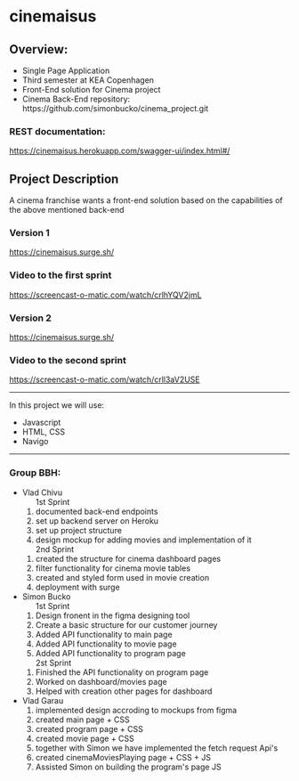 # cinemaisus

## Overview:

<ul>
 <li> Single Page Application </li>
 <li> Third semester at KEA Copenhagen</li> 
 <li> Front-End solution for Cinema project</li> 
 <li> Cinema Back-End repository: https://github.com/simonbucko/cinema_project.git</li> 
</ul>

### REST documentation:

https://cinemaisus.herokuapp.com/swagger-ui/index.html#/

## Project Description

A cinema franchise wants a front-end solution based on the capabilities of the above mentioned back-end </li>

### Version 1

https://cinemaisus.surge.sh/

### Video to the first sprint

https://screencast-o-matic.com/watch/crlhYQV2jmL

### Version 2

https://cinemaisus.surge.sh/

### Video to the second sprint

https://screencast-o-matic.com/watch/crll3aV2USE

<hr>

In this project we will use:

<ul>
  <li>Javascript</li>
  <li>HTML, CSS</li>
  <li>Navigo</li>
 </ul>
 
<hr>

### Group BBH:

<ul>
 <li> Vlad Chivu
   <ol> 1st Sprint
    <li> documented back-end endpoints</li>
    <li> set up backend server on Heroku</li>
    <li> set up project structure</li>
    <li> design mockup for adding movies and implementation of it</li>
   </ol>
  <ol> 2nd Sprint
    <li> created the structure for cinema dashboard pages
    <li> filter functionality for cinema movie tables
    <li> created and styled form used in movie creation
    <li> deployment with surge
  </ol>
 </li>
 <li> Simon Bucko
  <ol> 1st Sprint
    <li>Design fronent in the figma designing tool</li>
    <li>Create a basic structure for our customer journey</li>
    <li>Added API functionality to main page</li>
    <li>Added API functionality to movie page</li>
    <li>Added API functionality to program page</li>
   </ol>
  <ol> 2st Sprint
    <li>Finished the API functionality on program page</li>
    <li>Worked on dashboard/movies page</li>
    <li>Helped with creation other pages for dashboard</li>
   </ol>
 </li>
 <li> Vlad Garau
  <ol>
    <li>implemented design accroding to mockups from figma</li>
    <li>created main page + CSS</li>
    <li>created program page + CSS</li>
    <li>created movie page + CSS</li>
    <li>together with Simon we have implemented the fetch request Api's</li>
    <li>created cinemaMoviesPlaying page + CSS + JS</li>
    <li>Assisted Simon on building the program's page JS</li>
   </ol>
 </li>
</ul>
